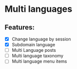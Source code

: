 # Multi languages

## Features:
- [x] Change language by session
- [x] Subdomain language
- [ ] Multi Language posts
- [ ] Multi language taxonomy
- [ ] Multi language menu items
